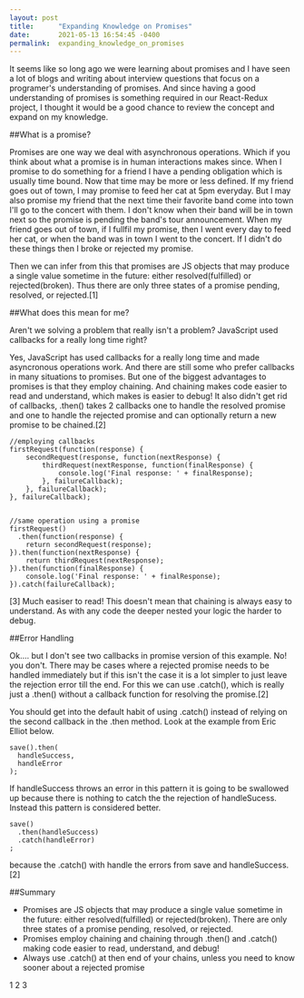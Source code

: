 ```yaml
---
layout: post
title:      "Expanding Knowledge on Promises"
date:       2021-05-13 16:54:45 -0400
permalink:  expanding_knowledge_on_promises
---
```



It seems like so long ago we were learning about promises and I have seen a lot of blogs and writing about interview questions that focus on a programer's understanding of promises. And since having a good understanding of promises is something required in our React-Redux project, I thought it would be a good chance to review the concept and expand on my knowledge.

##What is a promise?

Promises are one way we deal with asynchronous operations. Which if you think about what a promise is in human interactions makes since. When I promise to do something for a friend I have a pending obligation which is usually time bound. Now that time may be more or less defined. If my friend goes out of town, I may promise to feed her cat at 5pm everyday. But I may also promise my friend that the next time their favorite band come into town I'll go to the concert with them. I don't know when their band will be in town next so the promise is pending the band's tour announcement. When my friend goes out of town, if I fullfil my promise, then I went every day to feed her cat, or when the band was in town I went to the concert. If I didn't do these things then I broke or rejected my promise. 

Then we can infer from this that promises are JS objects that may produce a single value sometime in the future: either resolved(fulfilled) or rejected(broken). Thus there are only three states of a promise pending, resolved, or rejected.[1]

##What does this mean for me?

Aren't we solving a problem that really isn't a problem? JavaScript used callbacks for a really long time right? 

Yes, JavaScript has used callbacks for a really long time and made asyncronous operations work. And there are still some who prefer callbacks in many situations to promises. But one of the biggest advantages to promises is that they employ chaining. And chaining makes code easier to read and understand, which makes is easier to debug! It also didn't get rid of callbacks, .then() takes 2 callbacks one to handle the resolved promise and one to handle the rejected promise and can optionally return a new promise to be chained.[2] 
```
//employing callbacks
firstRequest(function(response) {  
    secondRequest(response, function(nextResponse) {    
        thirdRequest(nextResponse, function(finalResponse) {     
            console.log('Final response: ' + finalResponse);    
        }, failureCallback);  
    }, failureCallback);
}, failureCallback);


//same operation using a promise
firstRequest()
  .then(function(response) {
    return secondRequest(response);
}).then(function(nextResponse) {  
    return thirdRequest(nextResponse);
}).then(function(finalResponse) {  
    console.log('Final response: ' + finalResponse);
}).catch(failureCallback);
```
[3] Much easiser to read! This doesn't mean that chaining is always easy to understand. As with any code the deeper nested your logic the harder to debug.

##Error Handling

Ok.... but I don't see two callbacks in promise version of this example. No! you don't. There may be cases where a rejected promise needs to be handled immediately but if this isn't the case it is a lot simpler to just leave the rejection error till the end. For this we can use .catch(), which is really just a .then() without a callback function for resolving the promise.[2]

You should get into the default habit of using .catch() instead of relying on the second callback in the .then method. Look at the example from Eric Elliot below.

```
save().then(
  handleSuccess,
  handleError
);
```

If handleSuccess throws an error in this pattern it is going to be swallowed up because there is nothing to catch the the rejection of handleSucess. Instead this pattern is considered better.

```
save()
  .then(handleSuccess)
  .catch(handleError)
;
```

because the .catch() with handle the errors from save and handleSuccess.[2]

##Summary
* Promises are JS objects that may produce a single value sometime in the future: either resolved(fulfilled) or rejected(broken). There are only three states of a promise pending, resolved, or rejected.
* Promises employ chaining and chaining through .then() and .catch() making code easier to read, understand, and debug! 
* Always use .catch() at then end of your chains, unless you need to know sooner about a rejected promise


1[](https://medium.com/javascript-scene/master-the-javascript-interview-what-is-a-promise-27fc71e77261) 
2 [](https://developer.mozilla.org/en-US/docs/Web/JavaScript/Reference/Global_Objects/Promise)
3 [](https://www.freecodecamp.org/news/javascript-es6-promises-for-beginners-resolve-reject-and-chaining-explained/)
